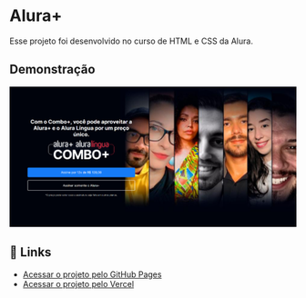 
# Alura+

Esse projeto foi desenvolvido no curso de HTML e CSS da Alura.




## Demonstração

![App Screenshot](https://raw.githubusercontent.com/juliasilvao/aluraplus/main/img/landingPage_AluraPlus.png)



## 🔗 Links
 - [Acessar o projeto pelo GitHub Pages](https://juliasilvao.github.io/aluraplus/)
 - [Acessar o projeto pelo Vercel]([https://juliasilvao.github.io/aluraplus/](https://aluraplus-seven-pi.vercel.app/))
